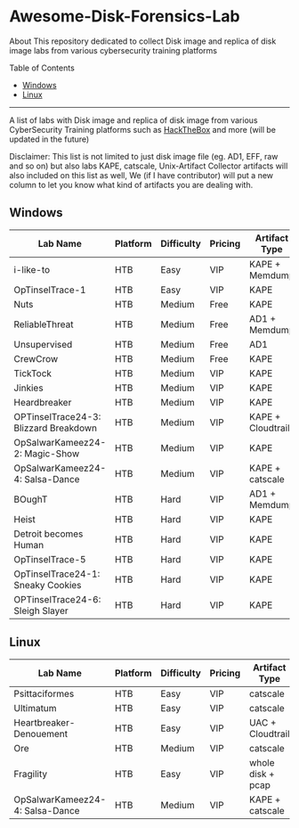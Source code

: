 # Awesome-Disk-Forensics-Lab
About This repository dedicated to collect Disk image and replica of disk image labs from various cybersecurity training platforms

Table of Contents
- [Windows](#Windows)
- [Linux](#Linux)
* * *
A list of labs with Disk image and replica of disk image from various CyberSecurity Training platforms such as [HackTheBox](https://app.hackthebox.com/sherlocks) and more (will be updated in the future)

Disclaimer: This list is not limited to just disk image file (eg. AD1, EFF, raw and so on) but also labs KAPE, catscale, Unix-Artifact Collector artifacts will also included on this list as well, We (if I have contributor) will put a new column to let you know what kind of artifacts you are dealing with.

## Windows
Lab Name|Platform|Difficulty|Pricing|Artifact Type|Lab Link|
|-|-|-|-|-|-|
i-like-to|HTB|Easy|VIP|KAPE + Memdump|[Link](https://app.hackthebox.com/sherlocks/i-like-to)
OpTinselTrace-1|HTB|Easy|VIP|KAPE|[Link](https://app.hackthebox.com/sherlocks/OpTinselTrace-1)
Nuts|HTB|Medium|Free|KAPE|[Link](https://app.hackthebox.com/sherlocks/Nuts)
ReliableThreat|HTB|Medium|Free|AD1 + Memdump|[Link](https://app.hackthebox.com/sherlocks/ReliableThreat)
Unsupervised|HTB|Medium|Free|AD1|[Link](https://app.hackthebox.com/sherlocks/Unsupervised)
CrewCrow|HTB|Medium|Free|KAPE|[Link](https://app.hackthebox.com/sherlocks/CrewCrow)
TickTock|HTB|Medium|VIP|KAPE|[Link](https://app.hackthebox.com/sherlocks/TickTock)
Jinkies|HTB|Medium|VIP|KAPE|[Link](https://app.hackthebox.com/sherlocks/Jinkies)
Heardbreaker|HTB|Medium|VIP|KAPE|[Link](https://app.hackthebox.com/sherlocks/Heartbreaker)
OPTinselTrace24-3: Blizzard Breakdown|HTB|Medium|VIP|KAPE + Cloudtrail|[Link](https://app.hackthebox.com/sherlocks/OPTinselTrace24-3:%20Blizzard%20Breakdown)
OpSalwarKameez24-2: Magic-Show|HTB|Medium|VIP|KAPE|[Link](https://app.hackthebox.com/sherlocks/OpSalwarKameez24-2:%20Magic-Show)
OpSalwarKameez24-4: Salsa-Dance|HTB|Medium|VIP|KAPE + catscale|[Link](https://app.hackthebox.com/sherlocks/OpSalwarKameez24-4:%20Salsa-Dance)
BOughT|HTB|Hard|VIP|AD1 + Memdump|[Link](https://app.hackthebox.com/sherlocks/BOughT)
Heist|HTB|Hard|VIP|KAPE|[Link](https://app.hackthebox.com/sherlocks/Heist)
Detroit becomes Human|HTB|Hard|VIP|KAPE|[Link](https://app.hackthebox.com/sherlocks/Detroit%20becomes%20Human)
OpTinselTrace-5|HTB|Hard|VIP|KAPE|[Link](https://app.hackthebox.com/sherlocks/OpTinselTrace-5)
OpTinselTrace24-1: Sneaky Cookies|HTB|Hard|VIP|KAPE|[Link](https://app.hackthebox.com/sherlocks/OpTinselTrace24-1:%20Sneaky%20Cookies)
OPTinselTrace24-6: Sleigh Slayer|HTB|Hard|VIP|KAPE|[Link](https://app.hackthebox.com/sherlocks/OPTinselTrace24-6:%20Sleigh%20Slayer)

## Linux
Lab Name|Platform|Difficulty|Pricing|Artifact Type|Lab Link|
|-|-|-|-|-|-|
Psittaciformes|HTB|Easy|VIP|catscale|[Link](https://app.hackthebox.com/sherlocks/Psittaciformes)
Ultimatum|HTB|Easy|VIP|catscale|[Link](https://app.hackthebox.com/sherlocks/Ultimatum)
Heartbreaker-Denouement|HTB|Easy|VIP|UAC + Cloudtrail|[Link](https://app.hackthebox.com/sherlocks/Heartbreaker-Denouement)
Ore|HTB|Medium|VIP|catscale|[Link](https://app.hackthebox.com/sherlocks/Ore)
Fragility|HTB|Easy|VIP|whole disk + pcap|[Link](https://app.hackthebox.com/sherlocks/Fragility)
OpSalwarKameez24-4: Salsa-Dance|HTB|Medium|VIP|KAPE + catscale|[Link](https://app.hackthebox.com/sherlocks/OpSalwarKameez24-4:%20Salsa-Dance)
